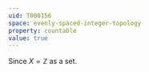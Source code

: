 ```yaml
---
uid: T000156
space: evenly-spaced-integer-topology
property: countable
value: true
---
```

Since $X = \mathbb{Z}$ as a set.

